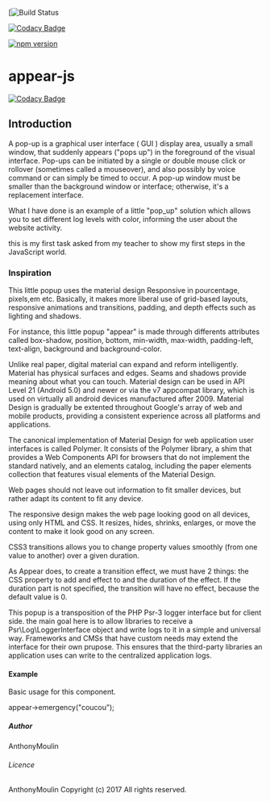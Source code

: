 

[![Build Status](https://travis-ci.org/AnthonyMoulin/appear.svg?branch=master)

[![Codacy Badge](https://api.codacy.com/project/badge/Grade/5b30230e7bdc419186f24418c2ccc0a8)](https://www.codacy.com/app/AnthonyMoulin/appear?utm_source=github.com&amp;utm_medium=referral&amp;utm_content=AnthonyMoulin/appear&amp;utm_campaign=Badge_Grade)

[![npm version](https://badge.fury.io/js/npm.svg)](https://badge.fury.io/js/npm)

# appear-js

[![Codacy Badge](https://api.codacy.com/project/badge/Grade/5b30230e7bdc419186f24418c2ccc0a8)](https://www.codacy.com/app/AnthonyMoulin/appear?utm_source=github.com&utm_medium=referral&utm_content=AnthonyMoulin/appear&utm_campaign=badger)

## Introduction

A pop-up is a graphical user interface ( GUI ) display area, usually a small window, that suddenly appears ("pops up") in the foreground of the visual interface. Pop-ups can be initiated by a single or double mouse click or rollover (sometimes called a mouseover), and also possibly by voice command or can simply be timed to occur. A pop-up window must be smaller than the background window or interface; otherwise, it's a replacement interface.

What I have done is an example of a little "pop_up" solution which allows you to set different log levels with color, informing the user about the website activity.

this is my first task asked from my teacher to show my first steps in the JavaScript world. 

### Inspiration

This little popup uses the material design Responsive in pourcentage, pixels,em etc. Basically, it makes more liberal use of grid-based layouts, responsive animations and transitions, padding, and depth effects such as lighting and shadows.

For instance, this little popup "appear" is made through differents attributes called box-shadow, position, bottom, min-width, max-width, padding-left, text-align, background and background-color.

Unlike real paper, digital material can expand and reform intelligently. Material has physical surfaces and edges. Seams and shadows provide meaning about what you can touch. Material design can be used in API Level 21 (Android 5.0) and newer or via the v7 appcompat library, which is used on virtually all android devices manufactured after 2009. Material Design is gradually be extented throughout Google's array of web and mobile products, providing a consistent experience across all platforms and applications.

The canonical implementation of Material Design for web application user interfaces is called Polymer. It consists of the Polymer library, a shim that provides a Web Components API for browsers that do not implement the standard natively, and an elements catalog, including the paper elements collection that features visual elements of the Material Design. 
 
Web pages should not leave out information to fit smaller devices, but rather adapt its content to fit any device.

The responsive design makes the web page looking good on all devices, using only HTML and CSS. It resizes, hides, shrinks, enlarges, or move the content to make it look good on any screen.

CSS3 transitions allows you to change property values smoothly (from one value to another) over a given duration.

As Appear does, to create a transition effect, we must have 2 things: the CSS property to add and effect to and the duration of the effect. If the duration part is not specified, the transition will have no effect, because the default value is 0.

This popup is a transposition of the PHP Psr-3 logger interface but for client side. the main goal here is to allow libraries to receive a Psr\Log\LoggerInterface object and write logs to it in a simple and universal way. Frameworks and CMSs that have custom needs may extend the interface for their own prupose. This ensures that the third-party libraries an application uses can write to the centralized application logs.

#### Example

Basic usage for this component.

appear->emergency("coucou");

##### Author

AnthonyMoulin

###### Licence

AnthonyMoulin Copyright (c) 2017 All rights reserved.
